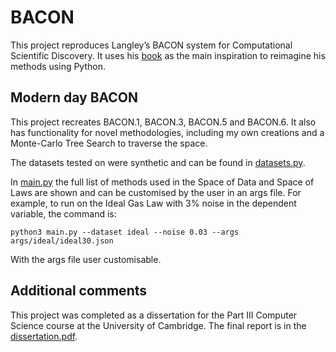 # BACON

This project reproduces Langley’s BACON system for Computational Scientific Discovery. It uses his [book](https://direct.mit.edu/books/book/4759/Scientific-DiscoveryComputational-Explorations-of) as the main inspiration to reimagine his methods using Python. 

## Modern day BACON

This project recreates BACON.1, BACON.3, BACON.5 and BACON.6. It also has functionality for novel methodologies, including my own creations and a Monte-Carlo Tree Search to traverse the space.

The datasets tested on were synthetic and can be found in [datasets.py](./datasets.py). 

In [main.py](./main.py) the full list of methods used in the Space of Data and Space of Laws are shown and can be customised by the user in an args file. For example, to run on the Ideal Gas Law with 3% noise in the dependent variable, the command is:

`python3 main.py --dataset ideal --noise 0.03 --args args/ideal/ideal30.json`

With the args file user customisable.

## Additional comments

This project was completed as a dissertation for the  Part III Computer Science course at the University of Cambridge. The final report is in the [dissertation.pdf](./dissertation.pdf).